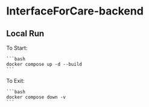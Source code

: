 # InterfaceForCare-backend

## Local Run

To Start:

    ```bash
    docker compose up -d --build
    ```
To Exit:

    ```bash
    docker compose down -v
    ```